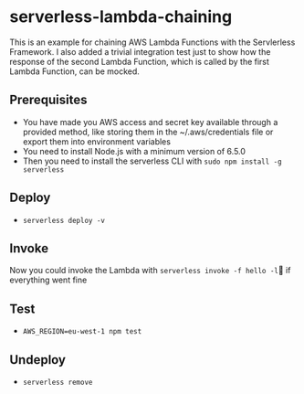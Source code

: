 # serverless-lambda-chaining
This is an example for chaining AWS Lambda Functions with the Servlerless Framework. I also added a trivial integration test  just to show how the response of the second Lambda Function, which is called by the first Lambda Function, can be mocked.


## Prerequisites

* You have made you AWS access and secret key available through a provided method, like storing them in the ~/.aws/credentials file or export them into environment variables
* You need to install Node.js  with a minimum version of 6.5.0 
* Then you need to install the serverless CLI with `sudo npm install -g serverless`


## Deploy

* `serverless deploy -v`


## Invoke

Now you could invoke the Lambda with `serverless invoke -f hello -l` if everything went fine


## Test

* `AWS_REGION=eu-west-1 npm test`


## Undeploy

* `serverless remove`